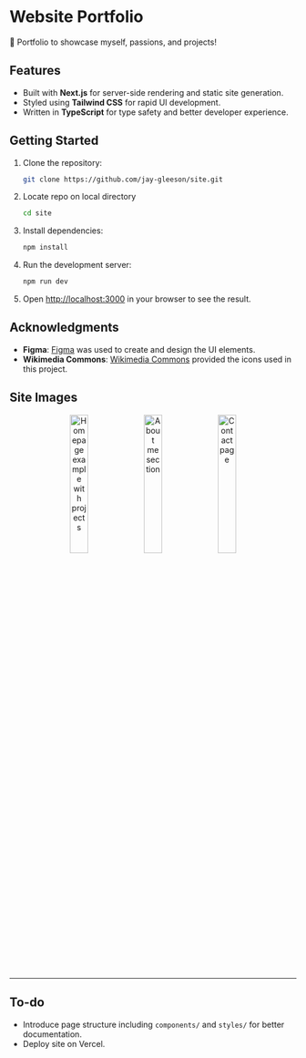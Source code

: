 # Website Portfolio
💼 Portfolio to showcase myself, passions, and projects!

## Features
- Built with **Next.js** for server-side rendering and static site generation.
- Styled using **Tailwind CSS** for rapid UI development.
- Written in **TypeScript** for type safety and better developer experience.

## Getting Started
1. Clone the repository:
    ```bash
    git clone https://github.com/jay-gleeson/site.git
    ```
2. Locate repo on local directory
    ```bash
    cd site
    ```
3. Install dependencies:
    ```bash
    npm install
    ```
4. Run the development server:
    ```bash
    npm run dev
    ```
4. Open [http://localhost:3000](http://localhost:3000) in your browser to see the result.

## Acknowledgments
- **Figma**: [Figma](https://www.figma.com/) was used to create and design the UI elements.
- **Wikimedia Commons**: [Wikimedia Commons](https://commons.wikimedia.org/wiki/) provided the icons used in this project.

## Site Images
<div align="center">
    <img width="25%" alt="Homepage example with projects" src="https://github.com/user-attachments/assets/6472634c-8692-4cf6-b5b8-92f2ddeb5b92" />
    <img width="25%" alt="About me section" src="https://github.com/user-attachments/assets/79b3e011-1daa-449a-9227-e5b72c533d71" />
    <img width="25%" alt="Contact page" src="https://github.com/user-attachments/assets/b13d4f9a-daca-454b-a05a-fc4a2be05b46" />
</div>


---

## To-do
- Introduce page structure including `components/` and `styles/` for better documentation.
- Deploy site on Vercel.
